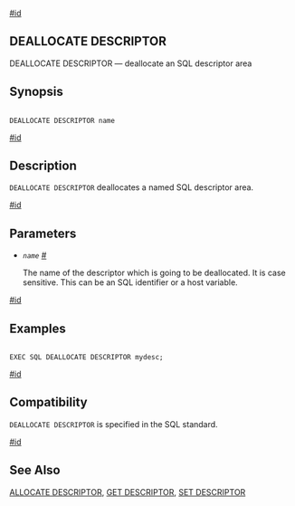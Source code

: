 [#id](#ECPG-SQL-DEALLOCATE-DESCRIPTOR)

## DEALLOCATE DESCRIPTOR

DEALLOCATE DESCRIPTOR — deallocate an SQL descriptor area

## Synopsis

```

DEALLOCATE DESCRIPTOR name
```

[#id](#id-1.7.5.20.5.3)

## Description

`DEALLOCATE DESCRIPTOR` deallocates a named SQL descriptor area.

[#id](#id-1.7.5.20.5.4)

## Parameters

- _`name`_ [#](#ECPG-SQL-DEALLOCATE-DESCRIPTOR-NAME)

  The name of the descriptor which is going to be deallocated. It is case sensitive. This can be an SQL identifier or a host variable.

[#id](#id-1.7.5.20.5.5)

## Examples

```

EXEC SQL DEALLOCATE DESCRIPTOR mydesc;
```

[#id](#id-1.7.5.20.5.6)

## Compatibility

`DEALLOCATE DESCRIPTOR` is specified in the SQL standard.

[#id](#id-1.7.5.20.5.7)

## See Also

[ALLOCATE DESCRIPTOR](ecpg-sql-allocate-descriptor), [GET DESCRIPTOR](ecpg-sql-get-descriptor), [SET DESCRIPTOR](ecpg-sql-set-descriptor)
